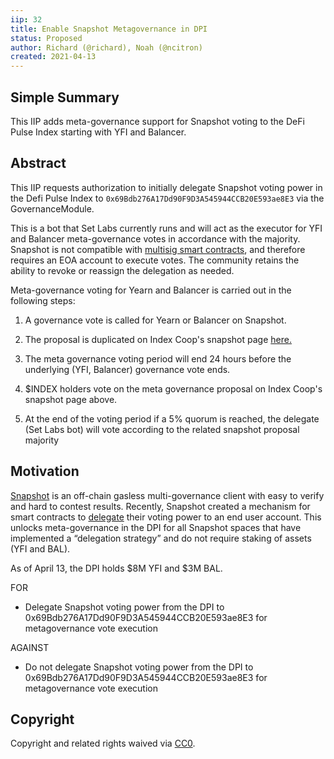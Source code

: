 ```yaml
---
iip: 32
title: Enable Snapshot Metagovernance in DPI
status: Proposed
author: Richard (@richard), Noah (@ncitron)
created: 2021-04-13
---
```


## Simple Summary

This IIP adds meta-governance support for Snapshot voting to the DeFi Pulse Index starting with YFI and Balancer.

## Abstract

This IIP requests authorization to initially delegate Snapshot voting power in the Defi Pulse Index to `0x69Bdb276A17Dd90F9D3A545944CCB20E593ae8E3` via the GovernanceModule.

This is a bot that Set Labs currently runs and will act as the executor for YFI and Balancer meta-governance votes in accordance with the majority. Snapshot is not compatible with [multisig smart contracts](https://help.gnosis-safe.io/en/articles/4820197-how-to-participate-in-a-snapshot-poll), and therefore requires an EOA account to execute votes. The community retains the ability to revoke or reassign the delegation as needed.

Meta-governance voting for Yearn and Balancer is carried out in the following steps:

1. A governance vote is called for Yearn or Balancer on Snapshot.

1. The proposal is duplicated on Index Coop's snapshot page [here.](https://snapshot.page/#/index)

1. The meta governance voting period will end 24 hours before the underlying (YFI, Balancer) governance vote ends.

1. \$INDEX holders vote on the meta governance proposal on Index Coop's snapshot page above.

1. At the end of the voting period if a 5% quorum is reached, the delegate (Set Labs bot) will vote according to the related snapshot proposal majority

## Motivation

[Snapshot](https://docs.snapshot.org/) is an off-chain gasless multi-governance client with easy to verify and hard to contest results. Recently, Snapshot created a mechanism for smart contracts to [delegate](https://docs.snapshot.org/guides/delegation) their voting power to an end user account. This unlocks meta-governance in the DPI for all Snapshot spaces that have implemented a “delegation strategy” and do not require staking of assets (YFI and BAL).

As of April 13, the DPI holds $8M YFI and $3M BAL.

FOR

- Delegate Snapshot voting power from the DPI to 0x69Bdb276A17Dd90F9D3A545944CCB20E593ae8E3 for metagovernance vote execution

AGAINST

- Do not delegate Snapshot voting power from the DPI to 0x69Bdb276A17Dd90F9D3A545944CCB20E593ae8E3 for metagovernance vote execution

## Copyright

Copyright and related rights waived via [CC0](https://creativecommons.org/publicdomain/zero/1.0/).

